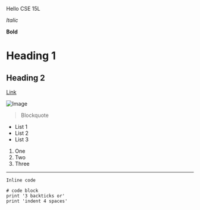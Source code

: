 Hello CSE 15L

_Italic_

**Bold**

# Heading 1

## Heading 2

[Link](https://commonmark.org/help/)

![Image](https://pixabay.com/images/search/nature/)

>Blockquote

- List 1
- List 2
- List 3


1. One
2. Two
3. Three

---

`Inline code`

```
# code block
print '3 backticks or'
print 'indent 4 spaces'
```
